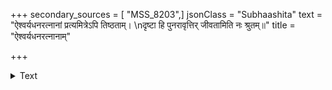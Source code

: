 +++
secondary_sources = [ "MSS_8203",]
jsonClass = "Subhaashita"
text = "ऐश्वर्यधनरत्नानां प्रत्यमित्रेऽपि तिष्ठताम्।  \nदृष्टा हि पुनरावृत्तिर् जीवतामिति नः श्रुतम्॥"
title = "ऐश्वर्यधनरत्नानाम्"

+++

<details><summary>Text</summary>

ऐश्वर्यधनरत्नानां प्रत्यमित्रेऽपि तिष्ठताम्।  
दृष्टा हि पुनरावृत्तिर् जीवतामिति नः श्रुतम्॥
</details>
